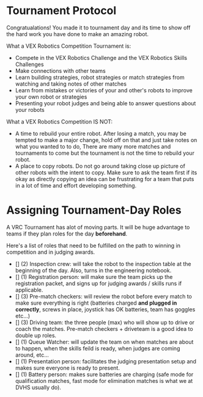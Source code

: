# Tournament Protocol

Congratualations! You made it to tournament day and its time to show off the hard work you have done to make an amazing robot.

What a VEX Robotics Competition Tournament is:
- Compete in the VEX Robotics Challenge and the VEX Robotics Skills Challenges
- Make connections with other teams
- Learn building strategies, robot strategies or match strategies from watching and taking notes of other matches
- Learn from mistakes or victories of your and other's robots to improve your own robot or strategies
- Presenting your robot judges and being able to answer questions about your robots

What a VEX Robotics Competition IS NOT:
- A time to rebuild your entire robot. After losing a match, you may be tempted to make a major change, hold off on that and just take notes on what you wanted to to do, There are many more matches and tournaments to come but the tournament is not the time to rebuild your robot.
- A place to copy robots. Do not go around taking close up picture of other robots with the intent to copy. Make sure to ask the team first if its okay as directly copying an idea can be frustrating for a team that puts in a lot of time and effort developing something. 

# Assigning Tournament-Day Roles
A VRC Tournament has alot of moving parts. It will be huge advantage to teams if they plan roles for the day **beforehand**.

Here's a list of roles that need to be fulfilled on the path to winning in competition and in judging awards.
- [] (2) Inspection crew: will take the robot to the inspection table at the beginning of the day. Also, turns in the engineering notebook.
- [] (1) Registration person: will make sure the team picks up the registration packet, and signs up for judging awards / skills runs if applicable.
- [] (3) Pre-match checkers: will review the robot before every match to make sure everything is right (batteries charged **and plugged in correctly**, screws in place, joystick has OK batteries, team has goggles etc...)
- [] (3) Driving team: the three people (max) who will show up to drive or coach the matches. Pre-match checkers + driveteam is a good idea to double up roles.
- [] (1) Queue Watcher: will update the team on when matches are about to happen, when the skills feild is ready, when judges are coming around, etc...
- [] (1) Presentation person: facilitates the judging presentation setup and makes sure everyone is ready to present.
- [] (1) Battery person: makes sure batteries are charging (safe mode for qualification matches, fast mode for elimination matches is what we at DVHS usually do).